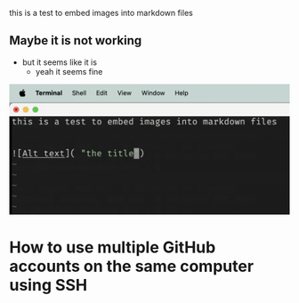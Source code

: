 this is a test to embed images into markdown files


## Maybe it is not working

- but it seems like it is
    - yeah it seems fine


![This picture here](testmd.png "the title of this pic")



# How to use multiple GitHub accounts on the same computer using SSH




